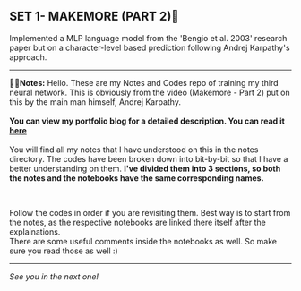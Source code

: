 ## SET 1- MAKEMORE (PART 2)🔗

Implemented a MLP language model from the 'Bengio et al. 2003' research paper but on a character-level based prediction following Andrej Karpathy's approach.

-------

**✍🏻Notes:**
Hello. These are my Notes and Codes repo of training my third neural network. This is obviously from the video (Makemore - Part 2) put on this by the main man himself, Andrej Karpathy.   \
\
**You can view my portfolio blog for a detailed description. You can read it [here](https://muhammedshah.com/personal-projects)** \
\
You will find all my notes that I have understood on this in the notes directory. The codes have been broken down into bit-by-bit so that I have a better understanding on them. **I've divided them into 3 sections, so both the notes and the notebooks have the same corresponding names.**

&nbsp;

Follow the codes in order if you are revisiting them. Best way is to start from the notes, as the respective notebooks are linked there itself after the explainations. \
There are some useful comments inside the notebooks as well. So make sure you read those as well :)

-------

*See you in the next one!*